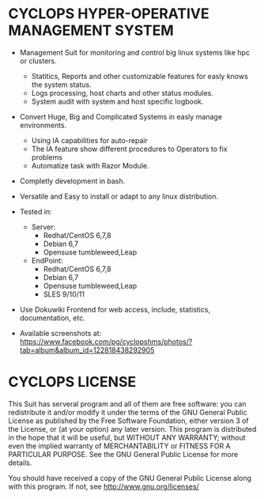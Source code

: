 # CYCLOPS HYPER-OPERATIVE MANAGEMENT SYSTEM

  - Management Suit for monitoring and control big linux systems like hpc or clusters.
    - Statitics, Reports and other customizable features for easly knows the system status.
    - Logs processing, host charts and other status modules.
    - System audit with system and host specific logbook.
  - Convert Huge, Big and Complicated Systems in easly manage environments.
    - Using IA capabilities for auto-repair 
    - The IA feature show different procedures to Operators to fix problems
    - Automatize task with Razor Module.
  - Completly development in bash.
  - Versatile and Easy to install or adapt to any linux distribution.
  
  - Tested in:
    - Server: 
        - Redhat/CentOS 6,7,8
        - Debian 6,7
        - Opensuse tumbleweed,Leap
    - EndPoint: 
        - Redhat/CentOS 6,7,8
        - Debian 6,7
        - Opensuse tumbleweed,Leap
        - SLES 9/10/11
              
  - Use Dokuwiki Frontend for web access, include, statistics, documentation, etc.
  
  - Available screenshots at: https://www.facebook.com/pg/cyclopshms/photos/?tab=album&album_id=122818438292905

# CYCLOPS LICENSE 

This Suit has serveral program and all of them are free software: 
you can redistribute it and/or modify it under the terms of the GNU General Public License as published by the Free Software Foundation, either version 3 of the License, or
(at your option) any later version.
This program is distributed in the hope that it will be useful, but WITHOUT ANY WARRANTY; 
without even the implied warranty of MERCHANTABILITY or FITNESS FOR A PARTICULAR PURPOSE.
See the GNU General Public License for more details.

You should have received a copy of the GNU General Public License  along with this program.  If not, see http://www.gnu.org/licenses/
